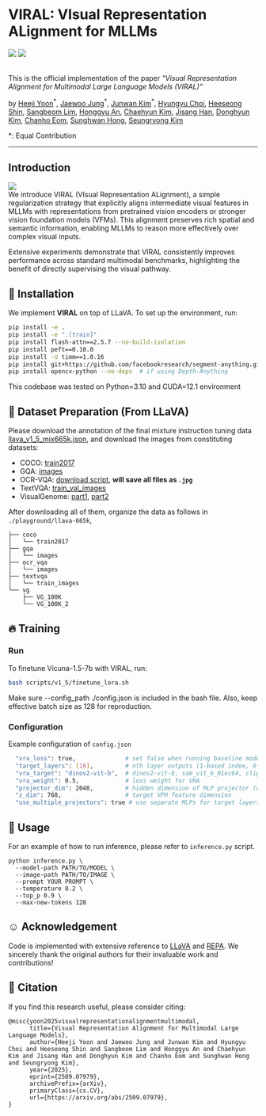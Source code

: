 # VIRAL: VIsual Representation ALignment for MLLMs
<a href="https://arxiv.org/pdf/2509.07979"><img src="https://img.shields.io/badge/arXiv-2509.07979-%23B31B1B"></a>
<a href="https://cvlab-kaist.github.io/VIRAL"><img src="https://img.shields.io/badge/Project%20Page-online-brightgreen"></a>  
<br>

This is the official implementation of the paper *"Visual Representation Alignment for Multimodal Large Language Models (VIRAL)"*  

by [Heeji Yoon](https://yoon-heez.github.io/)<sup>&#42;</sup>, [Jaewoo Jung](https://crepejung00.github.io/)<sup>&#42;</sup>, [Junwan Kim](https://junwankimm.github.io/)<sup>&#42;</sup>, [Hyungyu Choi](https://hyungyu-choi.github.io/), [Heeseong Shin](https://hsshin98.github.io/), [Sangbeom Lim](https://sites.google.com/view/sangbeomlim/home), [Honggyu An](https://hg010303.github.io/), [Chaehyun Kim](https://kchyun.github.io/), [Jisang Han](https://onground-korea.github.io/), [Donghyun Kim](https://cs-people.bu.edu/donhk/), [Chanho Eom](https://pailab.cau.ac.kr/members/faculty), [Sunghwan Hong](https://sunghwanhong.github.io/), [Seungryong Kim](https://cvlab.kaist.ac.kr/members/faculty)

\*: Equal Contribution <br>  

---
## Introduction
![](images/teaser_full.png)<br>
We introduce VIRAL (VIsual Representation ALignment), a simple regularization strategy that explicitly aligns intermediate visual features in MLLMs with representations from pretrained vision encoders or stronger vision foundation models (VFMs). This alignment preserves rich spatial and semantic information, enabling MLLMs to reason more effectively over complex visual inputs.

Extensive experiments demonstrate that VIRAL consistently improves performance across standard multimodal benchmarks, highlighting the benefit of directly supervising the visual pathway. 


## 🔧 Installation
We implement **VIRAL** on top of LLaVA. To set up the environment, run:  

```bash
pip install -e .
pip install -e ".[train]"
pip install flash-attn==2.5.7 --no-build-isolation
pip install peft==0.10.0
pip install -U timm==1.0.16
pip install git+https://github.com/facebookresearch/segment-anything.git  # if using SAM
pip install opencv-python --no-deps  # if using Depth-Anything
```
This codebase was tested on Python=3.10 and CUDA=12.1 environment

## 💾 Dataset Preparation (From LLaVA)
Please download the annotation of the final mixture instruction tuning data [llava_v1_5_mix665k.json](https://huggingface.co/datasets/liuhaotian/LLaVA-Instruct-150K/blob/main/llava_v1_5_mix665k.json), and download the images from constituting datasets:

- COCO: [train2017](http://images.cocodataset.org/zips/train2017.zip)
- GQA: [images](https://downloads.cs.stanford.edu/nlp/data/gqa/images.zip)
- OCR-VQA: [download script](https://drive.google.com/drive/folders/1_GYPY5UkUy7HIcR0zq3ZCFgeZN7BAfm_?usp=sharing), **will save all files as `.jpg`**
- TextVQA: [train_val_images](https://dl.fbaipublicfiles.com/textvqa/images/train_val_images.zip)
- VisualGenome: [part1](https://cs.stanford.edu/people/rak248/VG_100K_2/images.zip), [part2](https://cs.stanford.edu/people/rak248/VG_100K_2/images2.zip)

After downloading all of them, organize the data as follows in `./playground/llava-665k`,

```
├── coco
│   └── train2017
├── gqa
│   └── images
├── ocr_vqa
│   └── images
├── textvqa
│   └── train_images
└── vg
    ├── VG_100K
    └── VG_100K_2
```

## 🔥 Training
### Run
To finetune Vicuna-1.5-7b with VIRAL, run:

```bash
bash scripts/v1_5/finetune_lora.sh
```
Make sure --config_path ./config.json is included in the bash file.
Also, keep effective batch size as 128 for reproduction. 

### Configuration
Example configuration of `config.json`
```bash
  "vra_loss": true,              # set false when running baseline model
  "target_layers": [16],         # nth layer outputs (1-based index, 0 denotes LLM input)
  "vra_target": "dinov2-vit-b",  # dinov2-vit-b, sam_vit_b_01ec64, clip, radio_v2.5-b, c-radio_v3-b, depth_anything_v2_vitb
  "vra_weight": 0.5,             # loss weight for VRA
  "projector_dim": 2048,         # hidden dimension of MLP projector (default: 2048)
  "z_dim": 768,                  # target VFM feature dimension
  "use_multiple_projectors": true # use separate MLPs for target layers (default: false)
```

## 🚀 Usage
For an example of how to run inference, please refer to `inference.py` script.

```
python inference.py \
  --model-path PATH/TO/MODEL \
  --image-path PATH/TO/IMAGE \
  --prompt YOUR PROMPT \
  --temperature 0.2 \
  --top_p 0.9 \
  --max-new-tokens 128
```

## ☺️ Acknowledgement
Code is implemented with extensive reference to [LLaVA](https://github.com/haotian-liu/LLaVA) and [REPA](https://github.com/sihyun-yu/REPA). We sincerely thank the original authors for their invaluable work and contributions!

## 📑 Citation
If you find this research useful, please consider citing:
```
@misc{yoon2025visualrepresentationalignmentmultimodal,
      title={Visual Representation Alignment for Multimodal Large Language Models}, 
      author={Heeji Yoon and Jaewoo Jung and Junwan Kim and Hyungyu Choi and Heeseong Shin and Sangbeom Lim and Honggyu An and Chaehyun Kim and Jisang Han and Donghyun Kim and Chanho Eom and Sunghwan Hong and Seungryong Kim},
      year={2025},
      eprint={2509.07979},
      archivePrefix={arXiv},
      primaryClass={cs.CV},
      url={https://arxiv.org/abs/2509.07979}, 
}
```
